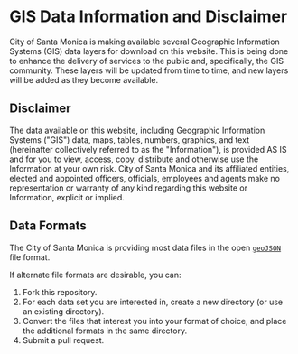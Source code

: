 GIS Data Information and Disclaimer
===================================

City of Santa Monica is making available several Geographic Information Systems (GIS) data layers for download on this website. This is being done to enhance the delivery of services to the public and, specifically, the GIS community. These layers will be updated from time to time, and new layers will be added as they become available.

Disclaimer
----------

The data available on this website, including Geographic Information Systems ("GIS") data, maps, tables, numbers, graphics, and text (hereinafter collectively referred to as the "Information"), is provided AS IS and for you to view, access, copy, distribute and otherwise use the Information at your own risk. City of Santa Monica and its affiliated entities, elected and appointed officers, officials, employees and agents make no representation or warranty of any kind regarding this website or Information, explicit or implied.

Data Formats
-----------

The City of Santa Monica is providing most data files in the open [`geoJSON`](http://en.wikipedia.org/wiki/GeoJSON) file format.

If alternate file formats are desirable, you can:

1. Fork this repository.
2. For each data set you are interested in, create a new directory (or use an existing directory).
3. Convert the files that interest you into your format of choice, and place the additional formats in the same directory.
4. Submit a pull request.


